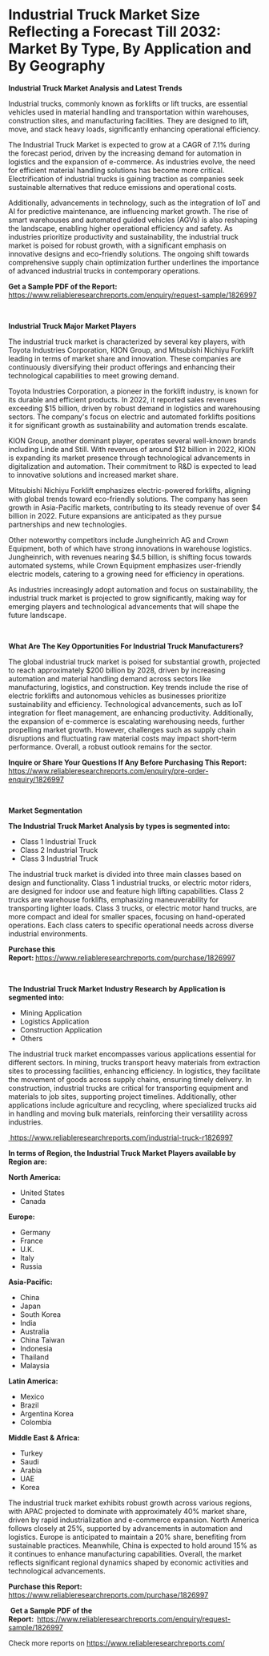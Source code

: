 <p><h1>Industrial Truck Market Size Reflecting a Forecast Till 2032: Market By Type, By Application and By Geography</h1></p><p><strong>Industrial Truck Market Analysis and Latest Trends</strong></p>
<p><p>Industrial trucks, commonly known as forklifts or lift trucks, are essential vehicles used in material handling and transportation within warehouses, construction sites, and manufacturing facilities. They are designed to lift, move, and stack heavy loads, significantly enhancing operational efficiency.</p><p>The Industrial Truck Market is expected to grow at a CAGR of 7.1% during the forecast period, driven by the increasing demand for automation in logistics and the expansion of e-commerce. As industries evolve, the need for efficient material handling solutions has become more critical. Electrification of industrial trucks is gaining traction as companies seek sustainable alternatives that reduce emissions and operational costs.</p><p>Additionally, advancements in technology, such as the integration of IoT and AI for predictive maintenance, are influencing market growth. The rise of smart warehouses and automated guided vehicles (AGVs) is also reshaping the landscape, enabling higher operational efficiency and safety. As industries prioritize productivity and sustainability, the industrial truck market is poised for robust growth, with a significant emphasis on innovative designs and eco-friendly solutions. The ongoing shift towards comprehensive supply chain optimization further underlines the importance of advanced industrial trucks in contemporary operations.</p></p>
<p><strong>Get a Sample PDF of the Report:&nbsp;</strong> <a href="https://www.reliableresearchreports.com/enquiry/request-sample/1826997?utm_campaign=3009&utm_medium=2&utm_source=Github&utm_content=ia&utm_term=30032025&utm_id=industrial-truck">https://www.reliableresearchreports.com/enquiry/request-sample/1826997</a></p>
<p>&nbsp;</p>
<p><strong>Industrial Truck Major Market Players</strong></p>
<p><p>The industrial truck market is characterized by several key players, with Toyota Industries Corporation, KION Group, and Mitsubishi Nichiyu Forklift leading in terms of market share and innovation. These companies are continuously diversifying their product offerings and enhancing their technological capabilities to meet growing demand.</p><p>Toyota Industries Corporation, a pioneer in the forklift industry, is known for its durable and efficient products. In 2022, it reported sales revenues exceeding $15 billion, driven by robust demand in logistics and warehousing sectors. The company's focus on electric and automated forklifts positions it for significant growth as sustainability and automation trends escalate.</p><p>KION Group, another dominant player, operates several well-known brands including Linde and Still. With revenues of around $12 billion in 2022, KION is expanding its market presence through technological advancements in digitalization and automation. Their commitment to R&D is expected to lead to innovative solutions and increased market share.</p><p>Mitsubishi Nichiyu Forklift emphasizes electric-powered forklifts, aligning with global trends toward eco-friendly solutions. The company has seen growth in Asia-Pacific markets, contributing to its steady revenue of over $4 billion in 2022. Future expansions are anticipated as they pursue partnerships and new technologies.</p><p>Other noteworthy competitors include Jungheinrich AG and Crown Equipment, both of which have strong innovations in warehouse logistics. Jungheinrich, with revenues nearing $4.5 billion, is shifting focus towards automated systems, while Crown Equipment emphasizes user-friendly electric models, catering to a growing need for efficiency in operations.</p><p>As industries increasingly adopt automation and focus on sustainability, the industrial truck market is projected to grow significantly, making way for emerging players and technological advancements that will shape the future landscape.</p></p>
<p>&nbsp;</p>
<p><strong>What Are The Key Opportunities For Industrial Truck Manufacturers?</strong></p>
<p><p>The global industrial truck market is poised for substantial growth, projected to reach approximately $200 billion by 2028, driven by increasing automation and material handling demand across sectors like manufacturing, logistics, and construction. Key trends include the rise of electric forklifts and autonomous vehicles as businesses prioritize sustainability and efficiency. Technological advancements, such as IoT integration for fleet management, are enhancing productivity. Additionally, the expansion of e-commerce is escalating warehousing needs, further propelling market growth. However, challenges such as supply chain disruptions and fluctuating raw material costs may impact short-term performance. Overall, a robust outlook remains for the sector.</p></p>
<p><strong>Inquire or Share Your Questions If Any Before Purchasing This Report:</strong> <a href="https://www.reliableresearchreports.com/enquiry/pre-order-enquiry/1826997?utm_campaign=3009&utm_medium=2&utm_source=Github&utm_content=ia&utm_term=30032025&utm_id=industrial-truck">https://www.reliableresearchreports.com/enquiry/pre-order-enquiry/1826997</a></p>
<p>&nbsp;</p>
<p><strong>Market Segmentation</strong></p>
<p><strong>The Industrial Truck Market Analysis by types is segmented into:</strong></p>
<p><ul><li>Class 1 Industrial Truck</li><li>Class 2 Industrial Truck</li><li>Class 3 Industrial Truck</li></ul></p>
<p><p>The industrial truck market is divided into three main classes based on design and functionality. Class 1 industrial trucks, or electric motor riders, are designed for indoor use and feature high lifting capabilities. Class 2 trucks are warehouse forklifts, emphasizing maneuverability for transporting lighter loads. Class 3 trucks, or electric motor hand trucks, are more compact and ideal for smaller spaces, focusing on hand-operated operations. Each class caters to specific operational needs across diverse industrial environments.</p></p>
<p><strong>Purchase this Report:&nbsp;</strong><a href="https://www.reliableresearchreports.com/purchase/1826997?utm_campaign=3009&utm_medium=2&utm_source=Github&utm_content=ia&utm_term=30032025&utm_id=industrial-truck">https://www.reliableresearchreports.com/purchase/1826997</a></p>
<p>&nbsp;</p>
<p><strong>The Industrial Truck Market Industry Research by Application is segmented into:</strong></p>
<p><ul><li>Mining Application</li><li>Logistics Application</li><li>Construction Application</li><li>Others</li></ul></p>
<p><p>The industrial truck market encompasses various applications essential for different sectors. In mining, trucks transport heavy materials from extraction sites to processing facilities, enhancing efficiency. In logistics, they facilitate the movement of goods across supply chains, ensuring timely delivery. In construction, industrial trucks are critical for transporting equipment and materials to job sites, supporting project timelines. Additionally, other applications include agriculture and recycling, where specialized trucks aid in handling and moving bulk materials, reinforcing their versatility across industries.</p></p>
<p><a href="https://www.reliableresearchreports.com/industrial-truck-r1826997?utm_campaign=3009&utm_medium=2&utm_source=Github&utm_content=ia&utm_term=30032025&utm_id=industrial-truck">&nbsp;https://www.reliableresearchreports.com/industrial-truck-r1826997</a></p>
<p><strong>In terms of Region, the Industrial Truck Market Players available by Region are:</strong></p>
<p>
    <p> <strong> North America: </strong>
        <ul>
            <li>United States</li>
            <li>Canada</li>
        </ul>
        </p> 
    <p> <strong> Europe: </strong>
        <ul>
            <li>Germany</li>
            <li>France</li>
            <li>U.K.</li>
            <li>Italy</li>
            <li>Russia</li>
        </ul>
        </p> 
    <p> <strong> Asia-Pacific: </strong>
        <ul>
            <li>China</li>
            <li>Japan</li>
            <li>South Korea</li>
            <li>India</li>
            <li>Australia</li>
            <li>China Taiwan</li>
            <li>Indonesia</li>
            <li>Thailand</li>
            <li>Malaysia</li>
        </ul>
        </p> 
    <p> <strong> Latin America: </strong>
        <ul>
            <li>Mexico</li>
            <li>Brazil</li>
            <li>Argentina Korea</li>
            <li>Colombia</li>
        </ul>
        </p> 
    <p> <strong> Middle East & Africa: </strong>
        <ul>
            <li>Turkey</li>
            <li>Saudi</li>
            <li>Arabia</li>
            <li>UAE</li>
            <li>Korea</li>
        </ul>
    </p>
    </p>
<p><p>The industrial truck market exhibits robust growth across various regions, with APAC projected to dominate with approximately 40% market share, driven by rapid industrialization and e-commerce expansion. North America follows closely at 25%, supported by advancements in automation and logistics. Europe is anticipated to maintain a 20% share, benefiting from sustainable practices. Meanwhile, China is expected to hold around 15% as it continues to enhance manufacturing capabilities. Overall, the market reflects significant regional dynamics shaped by economic activities and technological advancements.</p></p>
<p><strong>Purchase this Report: </strong><a href="https://www.reliableresearchreports.com/purchase/1826997?utm_campaign=3009&utm_medium=2&utm_source=Github&utm_content=ia&utm_term=30032025&utm_id=industrial-truck">https://www.reliableresearchreports.com/purchase/1826997</a></p>
<p>&nbsp;<strong>Get a Sample PDF of the Report:&nbsp;&nbsp;</strong><a href="https://www.reliableresearchreports.com/enquiry/request-sample/1826997?utm_campaign=3009&utm_medium=2&utm_source=Github&utm_content=ia&utm_term=30032025&utm_id=industrial-truck">https://www.reliableresearchreports.com/enquiry/request-sample/1826997</a></p>
<p><strong></strong></p>
<p>Check more reports on <a href="https://www.reliableresearchreports.com/?utm_campaign=3009&utm_medium=2&utm_source=Github&utm_content=ia&utm_term=30032025&utm_id=industrial-truck">https://www.reliableresearchreports.com/</a></p>